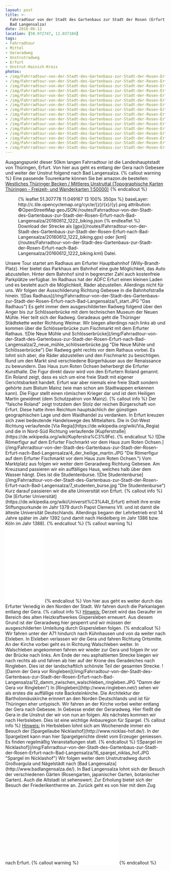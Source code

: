 ```yaml
---
layout: post
title: >-
  Fahrradtour von der Stadt des Gartenbaus zur Stadt der Rosen (Erfurt nach
  Bad Langensalza)
date: 2016-06-12
location: [50.972747, 11.037104]
tags:
- Fahrradtour
- Mittel
- Geraradweg
- Unstrutradweg
- Erfurt
- Unstrut-Hainich-Kreis
photos:
- /img/Fahrradtour-von-der-Stadt-des-Gartenbaus-zur-Stadt-der-Rosen-Erfurt-nach-Bad-Langensalza/1_start.JPG
- /img/Fahrradtour-von-der-Stadt-des-Gartenbaus-zur-Stadt-der-Rosen-Erfurt-nach-Bad-Langensalza/3_anger.JPG
- /img/Fahrradtour-von-der-Stadt-des-Gartenbaus-zur-Stadt-der-Rosen-Erfurt-nach-Bad-Langensalza/2_neue_mühle_schlösserbrücke.jpg
- /img/Fahrradtour-von-der-Stadt-des-Gartenbaus-zur-Stadt-der-Rosen-Erfurt-nach-Bad-Langensalza/4_der_heilige_martin.JPG
- /img/Fahrradtour-von-der-Stadt-des-Gartenbaus-zur-Stadt-der-Rosen-Erfurt-nach-Bad-Langensalza/5_till_eulenspiegel_der_esel_liest_ein_buch.JPG
- /img/Fahrradtour-von-der-Stadt-des-Gartenbaus-zur-Stadt-der-Rosen-Erfurt-nach-Bad-Langensalza/6_zum_grossen_esel_und_paradies.jpg
- /img/Fahrradtour-von-der-Stadt-des-Gartenbaus-zur-Stadt-der-Rosen-Erfurt-nach-Bad-Langensalza/7_studenten_burse.jpg
- /img/Fahrradtour-von-der-Stadt-des-Gartenbaus-zur-Stadt-der-Rosen-Erfurt-nach-Bad-Langensalza/8_gera_beim_nordpark.JPG
- /img/Fahrradtour-von-der-Stadt-des-Gartenbaus-zur-Stadt-der-Rosen-Erfurt-nach-Bad-Langensalza/9_radrennbahn.JPG
- /img/Fahrradtour-von-der-Stadt-des-Gartenbaus-zur-Stadt-der-Rosen-Erfurt-nach-Bad-Langensalza/10_auf_zu_neuen_ufern.JPG
- /img/Fahrradtour-von-der-Stadt-des-Gartenbaus-zur-Stadt-der-Rosen-Erfurt-nach-Bad-Langensalza/11_richtung_kühnhausen.JPG
- /img/Fahrradtour-von-der-Stadt-des-Gartenbaus-zur-Stadt-der-Rosen-Erfurt-nach-Bad-Langensalza/12_damm_zwischen_walschleben_ringleben.JPG
- /img/Fahrradtour-von-der-Stadt-des-Gartenbaus-zur-Stadt-der-Rosen-Erfurt-nach-Bad-Langensalza/13_kirche_in_ringleben.JPG
- /img/Fahrradtour-von-der-Stadt-des-Gartenbaus-zur-Stadt-der-Rosen-Erfurt-nach-Bad-Langensalza/14_storchennest_gebesee.JPG
- /img/Fahrradtour-von-der-Stadt-des-Gartenbaus-zur-Stadt-der-Rosen-Erfurt-nach-Bad-Langensalza/15_kriegerdenkmal_gebesee.jpg
- /img/Fahrradtour-von-der-Stadt-des-Gartenbaus-zur-Stadt-der-Rosen-Erfurt-nach-Bad-Langensalza/16_spargel_niklas_hof.JPG
---
```

Ausgangspunkt dieser 50km langen Fahrradtour ist die Landeshauptstadt von Thüringen, Erfurt. Von hier aus geht es entlang der Gera nach Gebesee und weiter der Unstrut folgend nach Bad Langensalza.
{% callout warning %}
Eine passende Tourenkarte können Sie bei amazon.de bestellen:
<a rel="nofollow" href="https://www.amazon.de/gp/product/3869791462/ref=as_li_tl?ie=UTF8&camp=1638&creative=19454&creativeASIN=3869791462&linkCode=as2&tag=thueringergip-21">Westliches Thüringer Becken / Mittleres Unstruttal (Topographische Karten Thüringen - Freizeit- und Wanderkarten 1:50000)</a><img src="https://ir-de.amazon-adsystem.com/e/ir?t=thueringergip-21&l=as2&o=3&a=3869791462" width="1" height="1" border="0" alt="" style="border:none !important; margin:0px !important;" />
{% endcallout %}
<figure>
{% leaflet 51.307778 11.049167 13 100% 350px %}
baseLayer: http://c.tile.opencyclemap.org/cycle/{z}/{x}/{y}.png
attribution: ©OpenStreetMap
geoJSON:/routes/Fahrradtour-von-der-Stadt-des-Gartenbaus-zur-Stadt-der-Rosen-Erfurt-nach-Bad-Langensalza/20160612_1222_biking.json
{% endleaflet %}
<figcaption>Download der Strecke als [gpx](/routes/Fahrradtour-von-der-Stadt-des-Gartenbaus-zur-Stadt-der-Rosen-Erfurt-nach-Bad-Langensalza/20160612_1222_biking.gpx) oder [kml](/routes/Fahrradtour-von-der-Stadt-des-Gartenbaus-zur-Stadt-der-Rosen-Erfurt-nach-Bad-Langensalza/20160612_1222_biking.kml) Datei.</figcaption>
</figure>
<!-- more -->
Unsere Tour startet am Radhaus am Erfurter Hauptbahnhof (Willy-Brandt-Platz). Hier bietet das Parkhaus am Bahnhof eine gute Möglichkeit, das Auto abzustellen. Hinter dem Bahnhof sind in begrenzter Zahl auch kostenfreie Parkplätze verfügbar. Im Radhaus hat der ADFC Erfurt einen kleinen Laden und es besteht auch die Möglichkeit, Räder abzustellen. Allerdings nicht für uns. Wir folgen der Ausschilderung Richtung Gebesee in die Bahnhofstraße hinein.
![Das Radhaus](/img/Fahrradtour-von-der-Stadt-des-Gartenbaus-zur-Stadt-der-Rosen-Erfurt-nach-Bad-Langensalza/1_start.JPG
 "Das Radhaus")
 Es geht immer dem ausgeschilderten Radweg folgend über den Anger bis zur Schlösserbrücke mit dem technischen Museum der Neuen Mühle. Hier teilt sich der Radweg. Geradeaus geht die Thüringer Städtekette weiter Richtung Weimar. Wir biegen allerdings nach links ab und kommen über die Schlösserbrücke zum Fischmarkt mit dem Erfurter Rathaus.
 ![Die Neue Mühle und Schlösserbrücke](/img/Fahrradtour-von-der-Stadt-des-Gartenbaus-zur-Stadt-der-Rosen-Erfurt-nach-Bad-Langensalza/2_neue_mühle_schlösserbrücke.jpg
  "Die Neue Mühle und Schlösserbrücke")
Der Radweg geht rechts vor dem Rathaus vorbei. Es lohnt sich aber, die Räder abzustellen und den Fischmarkt zu besichtigen. Rund um den Markt sind verschiedene Bürgerhäuser aus der Renaissance zu bewundern. Das Haus zum Roten Ochsen beherbergt die Erfurter Kunsthalle. Die Figur direkt davor wird von den Erfurtern Roland genannt. Ein Roland zeigt, dass es sich um eine freie Stadt mit eigener Gerichtsbarkeit handelt. Erfurt war aber niemals eine freie Stadt sondern gehörte zum Bistum Mainz (wie man schon am Stadtwappen erkennen kann). Die Figur stellt einen römischen Krieger dar und ist dem Heiligen Martin gewidmet (dem Schutzpatron von Mainz).
{% callout info %}
Der "falsche Roland" zeigt trotzdem den Stolz der reichen Bürgerschaft von Erfurt. Diese hatte ihren Reichtum hauptsächlich der günstigen geographischen Lage und dem Waidhandel zu verdanken. In Erfurt kreuzen sich zwei bedeutende Handelswege des Mittelalters. Die in Ost-West Richtung verlaufende [Via Regia](https://de.wikipedia.org/wiki/Via_Regia) und die in Nord-Süd Richtung verlaufende [Kupferstraße](https://de.wikipedia.org/wiki/Kupferstra%C3%9Fe).
{% endcallout %}
![Die Römerfigur auf dem Erfurter Fischmarkt vor dem Haus zum Roten Ochsen.](/img/Fahrradtour-von-der-Stadt-des-Gartenbaus-zur-Stadt-der-Rosen-Erfurt-nach-Bad-Langensalza/4_der_heilige_martin.JPG
 "Die Römerfigur auf dem Erfurter Fischmarkt vor dem Haus zum Roten Ochsen.")
Vom Marktplatz aus folgen wir weiter dem Geraradweg Richtung Gebesee. Am Kreuzsand passieren wir ein auffälliges Haus, welches halb über dem Wasser hängt. Dies ist die Studentenburse.
 ![Die Studentenburse](/img/Fahrradtour-von-der-Stadt-des-Gartenbaus-zur-Stadt-der-Rosen-Erfurt-nach-Bad-Langensalza/7_studenten_burse.jpg
  "Die Studentenburse")
 Kurz darauf passieren wir die alte Universität von Erfurt.
{% callout info %}
Die [Erfurter Universität](https://de.wikipedia.org/wiki/Universit%C3%A4t_Erfurt) erhielt ihre erste Stiftungsurkunde im Jahr 1379 durch Papst Clemens VII. und ist damit die älteste Universität Deutschlands. Allerdings begann der Lehrbetrieb erst 14 Jahre später im Jahr 1392 (und damit nach Heidelberg im Jahr 1386 bzw. Köln im Jahr 1388).
{% endcallout %}
{% callout warning %}
<iframe style="width:120px;height:240px;" marginwidth="0" marginheight="0" scrolling="no" frameborder="0" src="//ws-eu.amazon-adsystem.com/widgets/q?ServiceVersion=20070822&OneJS=1&Operation=GetAdHtml&MarketPlace=DE&source=ss&ref=ss_til&ad_type=product_link&tracking_id=thueringergip-21&marketplace=amazon&region=DE&placement=3361007135&asins=3361007135&linkId=&show_border=true&link_opens_in_new_window=true">
</iframe>
{% endcallout %}
Von hier aus geht es weiter durch das Erfurter Venedig in den Norden der Stadt. Wir fahren durch die Parkanlagen entlang der Gera.
{% callout info %}
<u>Hinweis:</u> Derzeit wird das Geraufer im Bereich des alten Heizkraftwerkes Gispersleben erneuert. Aus diesem Grund ist der Geraradweg hier gesperrt und wir müssen der ausgeschilderten Umleitung durch Gispersleben folgen.
{% endcallout %}
Wir fahren unter der A71 hindurch nach Kühnhausen und von da weiter nach Elxleben. In Elxleben verlassen wir die Gera und fahren Richtung Ortsmitte. An der Kirche vorbei geht es in Richtung Walschleben weiter. In Walschleben angekommen fahren wir wieder zur Gera und folgen ihr vor der Brücke nach links. Am Ende der neu asphaltierten Strecke biegen wir nach rechts ab und fahren ab hier auf der Krone des Geradeiches nach Ringleben. Dies ist der landschaftlich schönste Teil der gesamten Strecke.
![Damm der Gera vor Ringleben](/img/Fahrradtour-von-der-Stadt-des-Gartenbaus-zur-Stadt-der-Rosen-Erfurt-nach-Bad-Langensalza/12_damm_zwischen_walschleben_ringleben.JPG "Damm der Gera vor Ringleben")
In [Ringleben](http://www.ringleben.net/) sehen wir als erstes die auffällige rote Backsteinkirche. Die Architektur der Bartholomäuskirche erinnert an den Norden Deutschlands und ist für Thüringen eher untypisch. Wir fahren an der Kirche vorbei weiter entlang der Gera nach Gebesee. In Gebesse endet der Geraradweg. Hier fließt die Gera in die Unstrut der wir von nun an folgen.
Als nächstes kommen wir nach Herbsleben. Dies ist eine wichtige Anbauregion für Spargel.
{% callout info %}
<u>Hinweis:</u> In Herbsleben lohnt sich am Wochenende immer ein Besuch der [Spargellaube Nicklashof](http://www.nicklas-hof.de/). In der Spargelzeit kann man hier Spargelgerichte direkt vom Erzeuger geniessen. Es finden regelmäßig Veranstaltungen statt.
{% endcallout %}
![Spargel im Nicklashof](/img/Fahrradtour-von-der-Stadt-des-Gartenbaus-zur-Stadt-der-Rosen-Erfurt-nach-Bad-Langensalza/16_spargel_niklas_hof.JPG "Spargel im Nicklashof")
Wir folgen weiter dem Unstrutradweg durch Großvargula und Nägelstädt nach [Bad Langensalza](http://www.badlangensalza.de/). In Bad Langensalza lohnt sich der Besuch der verschiedenen Gärten (Rosengarten, japanischer Garten, botanischer Garten). Auch die Altstadt ist sehenswert. Zur Erholung bietet sich der Besuch der Friederikentherme an.
Zurück geht es von hier mit dem Zug nach Erfurt.
{% callout warning %}
<iframe style="width:120px;height:240px;" marginwidth="0" marginheight="0" scrolling="no" frameborder="0" src="//ws-eu.amazon-adsystem.com/widgets/q?ServiceVersion=20070822&OneJS=1&Operation=GetAdHtml&MarketPlace=DE&source=ss&ref=ss_til&ad_type=product_link&tracking_id=thueringergip-21&marketplace=amazon&region=DE&placement=3867771839&asins=3867771839&linkId=&show_border=true&link_opens_in_new_window=true">
</iframe>
{% endcallout %}
